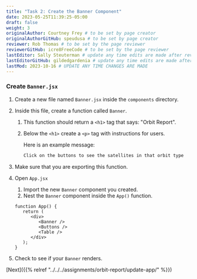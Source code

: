 ```yaml
---
title: "Task 2: Create the Banner Component"
date: 2023-05-25T11:39:25-05:00
draft: false
weight: 3
originalAuthor: Courtney Frey # to be set by page creator
originalAuthorGitHub: speudusa # to be set by page creator
reviewer: Rob Thomas # to be set by the page reviewer
reviewerGitHub: icre8FreeCode # to be set by the page reviewer
lastEditor: Sally Steuterman # update any time edits are made after review
lastEditorGitHub: gildedgardenia # update any time edits are made after review
lastMod: 2023-10-16 # UPDATE ANY TIME CHANGES ARE MADE
---
```


### Create `Banner.jsx`

1. Create a new file named `Banner.jsx` inside the `components` directory.
1. Inside this file, create a function called `Banner`.  
   1. This function should return a `<h1>` tag that says: "Orbit Report".
   1. Below the `<h1>` create a `<p>` tag with instructions for users. 
   
      Here is an example message: 
      ```bash
      Click on the buttons to see the satellites in that orbit type
      ```
1. Make sure that you are exporting this function.
1. Open `App.jsx`
   1. Import the new `Banner` component you created.
   1. Nest the `Banner` component inside the `App()` function.

   ```react{linenos=table,hl_lines=[4],linenostart=10}
   function App() {
      return (
         <div>
            <Banner />
            <Buttons />
            <Table />
         </div>
      );
   }
   ```   

1. Check to see if your `Banner` renders.  

[Next]({{% relref "../../../assignments/orbit-report/update-app/" %}})
